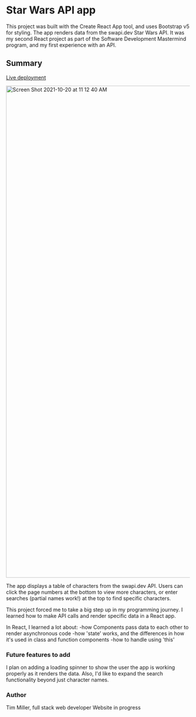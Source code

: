 # Star Wars API app

This project was built with the Create React App tool, and uses Bootstrap v5 for styling.  The app renders data from the swapi.dev Star Wars API.  It was my second React project as part of the Software Development Mastermind program, and my first experience with an API.

## Summary

[Live deployment](https://star-wars-api-app-1.herokuapp.com)

<img width="1347" alt="Screen Shot 2021-10-20 at 11 12 40 AM" src="https://user-images.githubusercontent.com/80060826/138121005-b3b1c2b0-ffd0-4ce2-b1dd-ae48541c94c2.png">

The app displays a table of characters from the swapi.dev API.  Users can click the page numbers at the bottom to view more characters, or enter searches (partial names work!) at the top to find specific characters.

This project forced me to take a big step up in my programming journey.  I learned how to make API calls and render specific data in a React app.

In React, I learned a lot about:
  -how Components pass data to each other to render asynchronous code
  -how 'state' works, and the differences in how it's used in class and function components
  -how to handle using 'this'
  
### Future features to add
I plan on adding a loading spinner to show the user the app is working properly as it renders the data.
Also, I'd like to expand the search functionality beyond just character names.

### Author
Tim Miller, full stack web developer
Website in progress
